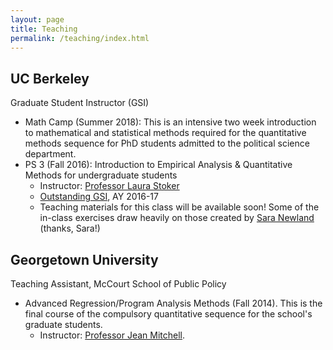 ```yaml
---
layout: page
title: Teaching
permalink: /teaching/index.html
---
```


## UC Berkeley
Graduate Student Instructor (GSI)
* Math Camp (Summer 2018): This is an intensive two week introduction to mathematical and statistical methods required for the quantitative methods sequence for PhD students admitted to the political science department. 
* PS 3 (Fall 2016): Introduction to Empirical Analysis & Quantitative Methods for undergraduate students 
	- Instructor: [Professor Laura Stoker](http://polisci.berkeley.edu/people/person/laura-stoker) 
	- [Outstanding GSI](http://gsi.berkeley.edu/programs-services/award-programs/ogsi/), AY 2016-17 
	- Teaching materials for this class will be available soon! Some of the in-class exercises draw heavily on those created by [Sara Newland](https://scholar.harvard.edu/snewland) (thanks, Sara!)

## Georgetown University
Teaching Assistant, McCourt School of Public Policy
* Advanced Regression/Program Analysis Methods (Fall 2014). This is the final course of the compulsory quantitative sequence for the school's graduate students. 
	- Instructor: [Professor Jean Mitchell](https://gufaculty360.georgetown.edu/s/faculty-profile?netid=mitchejm%2F).
